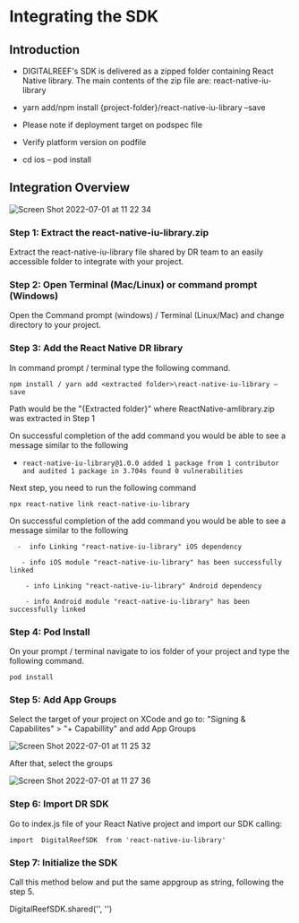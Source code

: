 # Integrating the SDK

## Introduction
- DIGITALREEF's SDK is delivered as a zipped folder containing React Native library. The main contents of the zip file are: react-native-iu-library 

- yarn add/npm install {project-folder}/react-native-iu-library –save 

- Please note if deployment target on podspec file 

- Verify platform version on podfile 

- cd ios – pod install 

## Integration Overview 
![Screen Shot 2022-07-01 at 11 22 34](https://user-images.githubusercontent.com/95364508/176912920-f58716aa-b356-4d3e-88e6-5939a0a3a884.png)

### Step 1: Extract the react-native-iu-library.zip 

Extract the react-native-iu-library file shared by DR team to an easily accessible folder to integrate with your project. 

 

### Step 2: Open Terminal (Mac/Linux) or command prompt (Windows) 

Open the Command prompt (windows) / Terminal (Linux/Mac) and change directory to your project. 

 

### Step 3: Add the React Native DR library 

In command prompt / terminal type the following command. 

 

    npm install / yarn add <extracted folder>\react-native-iu-library –save 

 

Path would be the "{Extracted folder}" where ReactNative-amlibrary.zip was extracted in Step 1 

On successful completion of the add command you would be able to see a message similar to the following 

+ `react-native-iu-library@1.0.0 added 1 package from 1 contributor and audited 1 package in 3.704s found 0 vulnerabilities` 

Next step, you need to run the following command 

    npx react-native link react-native-iu-library 

On successful completion of the add command you would be able to see a message similar to the following 

      -  info Linking "react-native-iu-library" iOS dependency 
        
       - info iOS module "react-native-iu-library" has been successfully linked 
        
        - info Linking "react-native-iu-library" Android dependency 
        
        - info Android module "react-native-iu-library" has been successfully linked 

 

### Step 4: Pod Install 

On your prompt / terminal navigate to ios folder of your project and type the following command. 

    pod install 

 

### Step 5: Add App Groups 

Select the target of your project on XCode and go to: "Signing & Capabilites" >  "+ Capabillity" and add App Groups 

![Screen Shot 2022-07-01 at 11 25 32](https://user-images.githubusercontent.com/95364508/176913453-7dc62f73-4651-4a28-bf34-0521a6cbba0e.png)

After  that, select  the  groups

![Screen Shot 2022-07-01 at 11 27 36](https://user-images.githubusercontent.com/95364508/176913815-3a91b0f4-d5ae-4d6d-ad58-536a4d445cf9.png)

### Step 6: Import DR SDK

Go to index.js file of  your  React  Native  project  and  import  our SDK calling:

    import  DigitalReefSDK  from 'react-native-iu-library'

### Step 7: Initialize  the SDK

Call  this  method  below  and  put  the  same  appgroup as string, following  the  step 5.

DigitalReefSDK.shared('', '')
